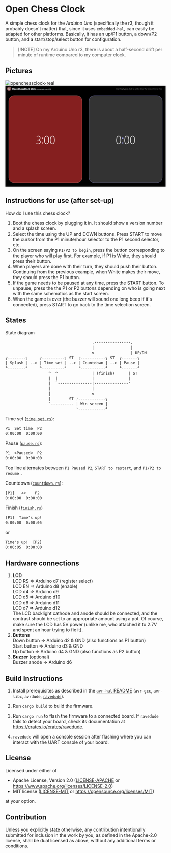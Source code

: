 # Open Chess Clock

A simple chess clock for the _Arduino Uno_ (specifically the r3, though it
probably doesn't matter) that, since it uses `embedded-hal`, can easily be
adapted for other platforms. Basically, it has an up/P1 button, a down/P2
button, and a start/stop/select button for configuration.

> [!NOTE] On my Arduino Uno r3, there is about a half-second drift per minute of
> runtime compared to my computer clock.

## Pictures

![openchessclock-real](https://github.com/zabackary/open-chess-clock/assets/137591653/dd571ff2-32ce-47e8-b64f-7c51153bbb39)
![openchessclock-web](./www/assets/sync.png)

## Instructions for use (after set-up)

How do I use this chess clock?

1. Boot the chess clock by plugging it in. It should show a version number and a
   splash screen.
2. Select the time using the UP and DOWN buttons. Press START to move the cursor
   from the P1 minute/hour selector to the P1 second selector, etc.
3. On the screen saying `P1/P2 to begin`, press the button corresponding to the
   player who will play first. For example, if P1 is White, they should press
   their button.
4. When players are done with their turn, they should push their button.
   Continuing from the previous example, when White makes their move, they
   should press the P1 button.
5. If the game needs to be paused at any time, press the START button. To
   unpause, press the the P1 or P2 buttons depending on who is going next with
   the same schematics as the start screen.
6. When the game is over (the buzzer will sound one long beep if it's
   connected), press START to go back to the time selection screen.

## States

State diagram

```
                                      .----------------.
                                      |                |
                                      v                | UP/DN
┌--------┐     ┌----------┐ ST  ┌-----------┐ ST  ┌-------┐
| Splash | --> | Time set | --> | Countdown | --> | Pause |
└--------┘     └----------┘     └-----------┘     └-------┘
                   ^  ^               | (finish)      | ST
                   |  |               |               |
                   |  `---------------|---------------'
                   |                  |
                   |                  v
                   |        ST ┌------------┐
                   `---------- | Win screen |
                               └------------┘
```

Time set ([`time_set.rs`](./src/time_set.rs)):

```
P1  Set time  P2
0:00:00  0:00:00
```

Pause ([`pause.rs`](./src/pause.rs)):

```
P1  >Paused<  P2
0:00:00  0:00:00
```

Top line alternates between `P1 Paused P2`, `START to restart`, and
`P1/P2 to resume `.

Countdown ([`countdown.rs`](./src/countdown.rs)):

```
[P1]   <<    P2
0:00:00  0:00:00
```

Finish ([`finish.rs`](./src/finish.rs))

```
[P1]  Time's up!
0:00:00  0:00:05
```

or

```
Time's up!  [P2]
0:00:05  0:00:00
```

## Hardware connections

1. **LCD**  
   LCD RS => Arduino d7 (register select)  
   LCD EN => Arduino d8 (enable)  
   LCD d4 => Arduino d9  
   LCD d5 => Arduino d10  
   LCD d6 => Arduino d11  
   LCD d7 => Arduino d12  
   The LCD backlight cathode and anode should be connected, and the contrast
   should be set to an appropriate amount using a pot. Of course, make sure the
   LCD has 5V power (unlike me, who attached it to 2.7V and spent an hour trying
   to fix it).
2. **Buttons**  
   Down button => Arduino d2 & GND (also functions as P1 button)  
   Start button => Arduino d3 & GND  
   Up button => Arduino d4 & GND (also functions as P2 button)
3. **Buzzer** (optional)  
   Buzzer anode => Arduino d6

## Build Instructions

1. Install prerequisites as described in the [`avr-hal` README] (`avr-gcc`,
   `avr-libc`, `avrdude`, [`ravedude`]).

2. Run `cargo build` to build the firmware.

3. Run `cargo run` to flash the firmware to a connected board. If `ravedude`
   fails to detect your board, check its documentation at
   <https://crates.io/crates/ravedude>.

4. `ravedude` will open a console session after flashing where you can interact
   with the UART console of your board.

[`avr-hal` README]: https://github.com/Rahix/avr-hal#readme
[`ravedude`]: https://crates.io/crates/ravedude

## License

Licensed under either of

- Apache License, Version 2.0 ([LICENSE-APACHE](LICENSE-APACHE) or
  <https://www.apache.org/licenses/LICENSE-2.0>)
- MIT license ([LICENSE-MIT](LICENSE-MIT) or
  <https://opensource.org/licenses/MIT>)

at your option.

## Contribution

Unless you explicitly state otherwise, any contribution intentionally submitted
for inclusion in the work by you, as defined in the Apache-2.0 license, shall be
dual licensed as above, without any additional terms or conditions.
